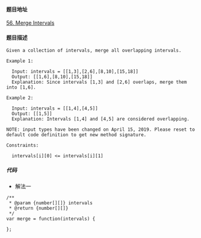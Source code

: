#### 题目地址
[56. Merge Intervals](https://leetcode.com/problems/merge-intervals/)
#### 题目描述
```
Given a collection of intervals, merge all overlapping intervals.

Example 1:

  Input: intervals = [[1,3],[2,6],[8,10],[15,18]]
  Output: [[1,6],[8,10],[15,18]]
  Explanation: Since intervals [1,3] and [2,6] overlaps, merge them into [1,6].

Example 2:

  Input: intervals = [[1,4],[4,5]]
  Output: [[1,5]]
  Explanation: Intervals [1,4] and [4,5] are considered overlapping.

NOTE: input types have been changed on April 15, 2019. Please reset to default code definition to get new method signature.

Constraints:

  intervals[i][0] <= intervals[i][1]
```

##### 代码

- 解法一
```
/**
 * @param {number[][]} intervals
 * @return {number[][]}
 */
var merge = function(intervals) {
    
};
```

